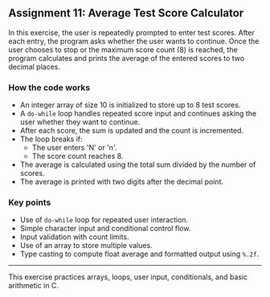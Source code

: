 ## Assignment 11: Average Test Score Calculator

In this exercise, the user is repeatedly prompted to enter test scores. After each entry, the program asks whether the user wants to continue. Once the user chooses to stop or the maximum score count (8) is reached, the program calculates and prints the average of the entered scores to two decimal places.

### How the code works

- An integer array of size 10 is initialized to store up to 8 test scores.
- A `do-while` loop handles repeated score input and continues asking the user whether they want to continue.
- After each score, the sum is updated and the count is incremented.
- The loop breaks if:
  - The user enters 'N' or 'n'.
  - The score count reaches 8.
- The average is calculated using the total sum divided by the number of scores.
- The average is printed with two digits after the decimal point.

### Key points

- Use of `do-while` loop for repeated user interaction.
- Simple character input and conditional control flow.
- Input validation with count limits.
- Use of an array to store multiple values.
- Type casting to compute float average and formatted output using `%.2f`.

---

This exercise practices arrays, loops, user input, conditionals, and basic arithmetic in C.